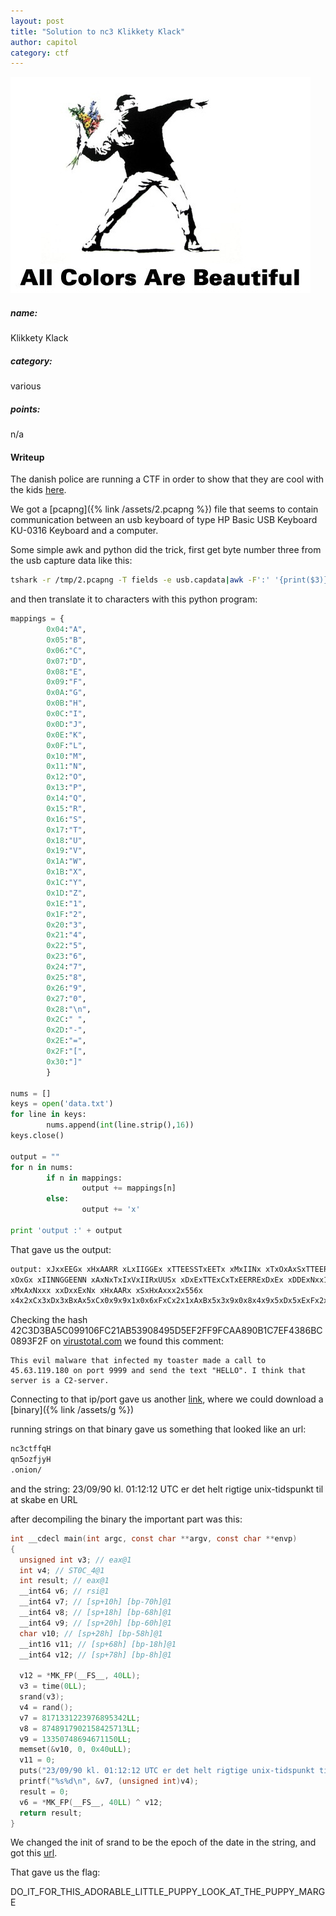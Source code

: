 ```yaml
---
layout: post
title: "Solution to nc3 Klikkety Klack"
author: capitol
category: ctf
---
```

![acab](/images/acab2.jpg)

##### name:
Klikkety Klack

##### category:
various

##### points:
n/a

#### Writeup

The danish police are running a CTF in order to show that they are cool with the kids [here](http://nc3ctffqqn5ozfjy.onion/).

We got a [pcapng]({% link /assets/2.pcapng %}) file that seems to contain 
communication between an usb keyboard of type HP Basic USB Keyboard KU-0316 Keyboard 
and a computer.

Some simple awk and python did the trick, first get byte number three from the usb capture data like this:

```bash
tshark -r /tmp/2.pcapng -T fields -e usb.capdata|awk -F':' '{print($3)}'|awk 'NF > 0' > data.txt
```

and then translate it to characters with this python program:

```python
mappings = {
        0x04:"A",
        0x05:"B",
        0x06:"C",
        0x07:"D",
        0x08:"E",
        0x09:"F",
        0x0A:"G",
        0x0B:"H",
        0x0C:"I",
        0x0D:"J",
        0x0E:"K",
        0x0F:"L",
        0x10:"M",
        0x11:"N",
        0x12:"O",
        0x13:"P",
        0x14:"Q",
        0x15:"R",
        0x16:"S",
        0x17:"T",
        0x18:"U",
        0x19:"V",
        0x1A:"W",
        0x1B:"X",
        0x1C:"Y",
        0x1D:"Z",
        0x1E:"1",
        0x1F:"2",
        0x20:"3",
        0x21:"4",
        0x22:"5",
        0x23:"6",
        0x24:"7",
        0x25:"8",
        0x26:"9",
        0x27:"0",
        0x28:"\n",
        0x2C:" ",
        0x2D:"-",
        0x2E:"=",
        0x2F:"[",
        0x30:"]"
        }
 
nums = []
keys = open('data.txt')
for line in keys:
        nums.append(int(line.strip(),16))
keys.close()
 
output = ""
for n in nums:
        if n in mappings:
                output += mappings[n]
        else:
                output += 'x'
 
print 'output :' + output
```

That gave us the output:

```bash
output: xJxxEEGx xHxAARR xLxIIGGEx xTTEESSTxEETx xMxIINx xTxOxAxSxTTEERxMxAxLLWWAxRREx 
xOxGx xIINNGGEENN xAxNxTxIxVxIIRxUUSx xDxExTTExCxTxEERRExDxEx xDDExNxx1xx xxFxxExDxTx 
xMxAxNxxx xxDxxExNx xHxAARx xSxHxAxxx2x556x 
x4x2xCx3xDx3xBxAx5xCx0x9x9x1x0x6xFxCx2x1xAxBx5x3x9x0x8x4x9x5xDx5xExFx2xFxFx9xFxCxAxAx8x9x0xBx1xCx7xExFx4x3x8x6xBxCx0x8x9x3xFx2xFxxxxxxxFx2xFx
```

Checking the hash 42C3D3BA5C099106FC21AB53908495D5EF2FF9FCAA890B1C7EF4386BC0893F2F on [virustotal.com](https://www.virustotal.com/#/file/42c3d3ba5c099106fc21ab53908495d5ef2ff9fcaa890b1c7ef4386bc0893f2f/detection)
we found this comment:
```
This evil malware that infected my toaster made a call to 45.63.119.180 on port 9999 and send the text "HELLO". I think that server is a C2-server.
```

Connecting to that ip/port gave us another [link](http://nc3ctffqqn5ozfjy.onion/2092c7a391323c18413e33f9840c47e6), 
where we could download a [binary]({% link /assets/g %})

running strings on that binary gave us something that looked like an url:
```bash
nc3ctffqH
qn5ozfjyH
.onion/
```

and the string: 23/09/90 kl. 01:12:12 UTC er det helt rigtige unix-tidspunkt til at skabe en URL

after decompiling the binary the important part was this:

```c
int __cdecl main(int argc, const char **argv, const char **envp)
{
  unsigned int v3; // eax@1
  int v4; // ST0C_4@1
  int result; // eax@1
  __int64 v6; // rsi@1
  __int64 v7; // [sp+10h] [bp-70h]@1
  __int64 v8; // [sp+18h] [bp-68h]@1
  __int64 v9; // [sp+20h] [bp-60h]@1
  char v10; // [sp+28h] [bp-58h]@1
  __int16 v11; // [sp+68h] [bp-18h]@1
  __int64 v12; // [sp+78h] [bp-8h]@1

  v12 = *MK_FP(__FS__, 40LL);
  v3 = time(0LL);
  srand(v3);
  v4 = rand();
  v7 = 8171331223976895342LL;
  v8 = 8748917902158425713LL;
  v9 = 13350748694671150LL;
  memset(&v10, 0, 0x40uLL);
  v11 = 0;
  puts("23/09/90 kl. 01:12:12 UTC er det helt rigtige unix-tidspunkt til at skabe en URL");
  printf("%s%d\n", &v7, (unsigned int)v4);
  result = 0;
  v6 = *MK_FP(__FS__, 40LL) ^ v12;
  return result;
}
```

We changed the init of srand to be the epoch of the date in the string, and got this [url](http://nc3ctffqqn5ozfjy.onion/1228468024/).

That gave us the flag:

DO_IT_FOR_THIS_ADORABLE_LITTLE_PUPPY_LOOK_AT_THE_PUPPY_MARGE 
